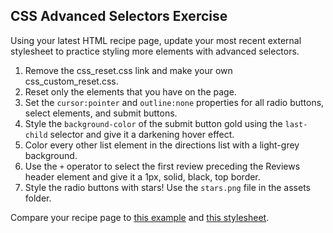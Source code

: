 ## CSS Advanced Selectors Exercise

Using your latest HTML recipe page, update your most recent external stylesheet to practice styling more elements with advanced selectors.

1. Remove the css_reset.css link and make your own css_custom_reset.css.
2. Reset only the elements that you have on the page.
3. Set the `cursor:pointer` and `outline:none` properties for all radio buttons, select elements, and submit buttons.
4. Style the `background-color` of the submit button gold using the `last-child` selector and give it a darkening hover effect.
5. Color every other list element in the directions list with a light-grey background.
6. Use the `+` operator to select the first review preceding the Reviews header element and give it a 1px, solid, black, top border.
7. Style the radio buttons with stars! Use the `stars.png` file in the assets folder.

Compare your recipe page to [this example](./example.html) and [this stylesheet](../../assets/advanced_selectors.css).
